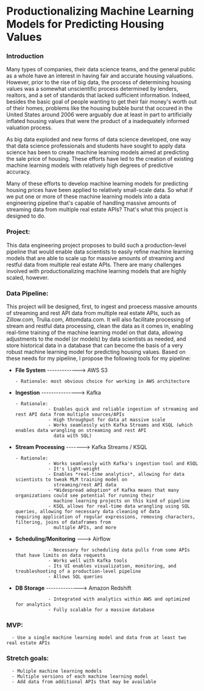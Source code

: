 # Productionalizing Machine Learning Models for Predicting Housing Values

### Introduction

Many types of companies, their data science teams, and the general public as a whole have an interest in having fair and accurate housing valuations. However, prior to the rise of big data, the process of determining housing values was a somewhat unscientific process determined by lenders, realtors, and a set of standards that lacked sufficient information. Indeed, besides the basic goal of people wanting to get their fair money's worth out of their homes, problems like the housing bubble burst that occured in the United States around 2006 were arguably due at least in part to artificially inflated housing values that were the product of a inadequately informed valuation process.

As big data exploded and new forms of data science developed, one way that data science professionals and students have sought to apply data science has been to create machine learning models aimed at predicting the sale price of housing. These efforts have led to the creation of existing machine learning models with relatively high degrees of predictive accuracy.

Many of these efforts to develop machine learning models for predicting housing prices have been applied to relatively small-scale data. So what if we put one or more of these machine learning models into a data engineering pipeline that's capable of handling massive amounts of streaming data from multiple real estate APIs? That's what this project is designed to do.

### Project:

This data engineering project proposes to build such a production-level pipeline that would enable data scientists to easily refine machine learning models that are able to scale up for massive amounts of streaming and restful data from multiple real estate APIs. There are many challenges involved with productionalizing machine learning models that are highly scaled, however.


### Data Pipeline:

This project will be designed, first, to ingest and proecess massive amounts of streaming and rest API data from multiple real estate APIs, such as Zillow.com, Trulia.com, Attomdata.com. It will also facilitate processing of stream and restful data processing, clean the data as it comes in, enabling real-time training of the machine learning model on that data, allowing adjustments to the model (or models) by data scientists as needed, and store historical data in a database that can become the basis of a very robust machine learning model for predicting housing values.  Based on these needs for my pipeline, I propose the following tools for my pipeline:

- **File System** -------------> AWS S3 

      - Rationale: most obvious choice for working in AWS architecture


- **Ingestion** ---------------> Kafka

      - Rationale:
                  - Enables quick and reliable ingestion of streaming and rest API data from multiple sources/APIs
                  - High throughput for data at massive scale
                  - Works seamlessly with Kafka Streams and KSQL (which enables data wrangling on streaming and rest API  
                    data with SQL)


- **Stream Processing** -------> Kafka Streams / KSQL
                  
      - Rationale:
                  - Works seamlessly with Kafka's ingestion tool and KSQL
                  - It's light-weight
                  - Enables *real-time analytics*, allowing for data scientists to tweak MLM training model on 
                    streaming/rest API data
                  - *Widespread adoption* of Kafka means that many organizations could see potential for running their  
                    machine learning projects on this kind of pipeline
                  - KSQL allows for real-time data wrangling using SQL queries, allowing for necessary data cleaning of data                     requiring application of regular expressions, removing characters, filtering, joins of dataframes from
                    multiple APIs, and more 
                    

- **Scheduling/Monitoring** ---> Airflow

                  - Necessary for scheduling data pulls from some APIs that have limits on data requests
                  - Works well with Kafka tools
                  - Its UI enables visualization, monitoring, and troubleshooting of a production-level pipeline
                  - Allows SQL queries
               

- **DB Storage** --------------> Amazon Redshift

                  - Integrated with analytics within AWS and optimized for analytics
                  - Fully scalable for a massive database


### MVP:

      - Use a single machine learning model and data from at least two real estate APIs

### Stretch goals: 

      - Muliple machine learning models
      - Multiple versions of each machine learning model
      - Add data from additional APIs that may be available
      

